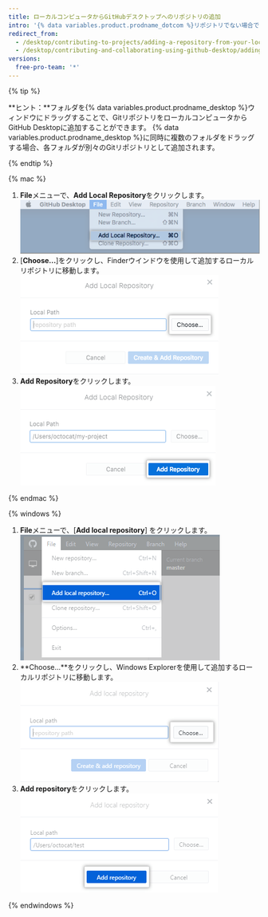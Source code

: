 ```yaml
---
title: ローカルコンピュータからGitHubデスクトップへのリポジトリの追加
intro: '{% data variables.product.prodname_dotcom %}リポジトリでない場合でも、{% data variables.product.prodname_desktop %}にGitリポジトリを追加できます。'
redirect_from:
  - /desktop/contributing-to-projects/adding-a-repository-from-your-local-computer-to-github-desktop
  - /desktop/contributing-and-collaborating-using-github-desktop/adding-a-repository-from-your-local-computer-to-github-desktop
versions:
  free-pro-team: '*'
---
```


{% tip %}

**ヒント：**フォルダを{% data variables.product.prodname_desktop %}ウィンドウにドラッグすることで、GitリポジトリをローカルコンピュータからGitHub Desktopに追加することができます。 {% data variables.product.prodname_desktop %}に同時に複数のフォルダをドラッグする場合、各フォルダが別々のGitリポジトリとして追加されます。

{% endtip %}

{% mac %}

1. **File**メニューで、**Add Local Repository**をクリックします。 ![Add Local Repositoryメニューオプション](/assets/images/help/desktop/add-local-repository-mac.png)
2. [**Choose...**]をクリックし、Finderウインドウを使用して追加するローカルリポジトリに移動します。 ![Macアプリケーション内のLocal Pathフィールド](/assets/images/help/desktop/add-repo-choose-button-mac.png)
4. **Add Repository**をクリックします。 ![Macアプリケーション内のAdd repositoryボタン](/assets/images/help/desktop/add-repository-button-mac.png)

{% endmac %}

{% windows %}

1. **File**メニューで、[**Add local repository**] をクリックします。 ![Add Local Repositoryメニューオプション](/assets/images/help/desktop/add-local-repository-windows.png)
2. **Choose...**をクリックし、Windows Explorerを使用して追加するローカルリポジトリに移動します。 ![Windowsアプリケーション内のLocal Pathフィールド](/assets/images/help/desktop/add-repo-choose-button-win.png)
4. **Add repository**をクリックします。 ![Windowsアプリケーション内のAdd repositoryボタン](/assets/images/help/desktop/add-repository-button-windows.png)

{% endwindows %}
